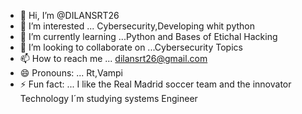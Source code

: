 - 👋 Hi, I’m @DILANSRT26
- 👀 I’m interested ... Cybersecurity,Developing whit python 
- 🌱 I’m currently learning ...Python and Bases of Etichal Hacking
- 💞️ I’m looking to collaborate on ...Cybersecurity Topics
- 📫 How to reach me ... dilansrt26@gmail.com
- 😄 Pronouns: ... Rt,Vampi
- ⚡ Fun fact: ... I like the Real Madrid soccer team and the innovator Technology I´m studying systems Engineer

<!---
DILANSRT26/DILANSRT26 is a ✨ special ✨ repository because its `README.md` (this file) appears on your GitHub profile.
You can click the Preview link to take a look at your changes.
--->
